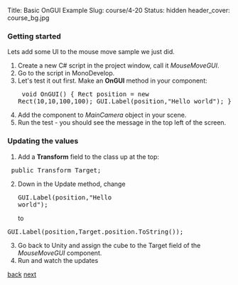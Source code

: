 Title: Basic OnGUI Example
Slug: course/4-20
Status: hidden
header_cover: course_bg.jpg

### Getting started
Lets add some UI to the mouse move sample we just did.

1. Create a new C# script in the project window, call it *MouseMoveGUI*.
2. Go to the script in MonoDevelop.
3. Let's test it out first. Make an **OnGUI** method in your component:<pre>
    void OnGUI()
    {
       Rect position = new Rect(10,10,100,100);
       GUI.Label(position,"Hello world"); 
    }
    </pre>
4. Add the component to *MainCamera* object in your scene.
5. Run the test - you should see the message in the top left of the screen.


### Updating the values
1. Add a **Transform** field to the class up at the top:
<pre> public Transform Target;</pre>
2. Down in the Update method, change <pre>GUI.Label(position,"Hello world");</pre>
to 
<pre>GUI.Label(position,Target.position.ToString());</pre>
3. Go back to Unity and assign the cube to the Target field of the *MouseMoveGUI* component.
4. Run and watch the updates
 

[back](4-19) [next](4-21)
